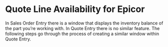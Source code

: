 # Quote Line Availability for Epicor
In Sales Order Entry there is a window that displays the inventory balance of the part you’re working with. In Quote Entry there is no similar feature. The following steps go through the process of creating a similar window within Quote Entry.

